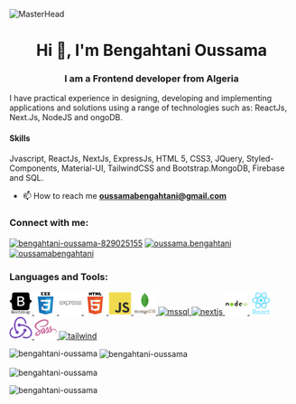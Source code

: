 ![MasterHead](https://chkskills.com/wp-content/uploads/2020/04/banner-bg.gif)

<h1 align="center">Hi 👋, I'm Bengahtani Oussama</h1>
<h3 align="center">I am a Frontend developer from Algeria</h3>

<p align="left">I have practical experience in designing, developing and implementing applications and solutions using a range of technologies such as: ReactJs, Next.Js, NodeJS and ongoDB.</p>


<h4>Skills</h4>
<p>Jvascript, ReactJs, NextJs, ExpressJs, HTML 5, CSS3, JQuery, Styled-Components, Material-UI, TailwindCSS and Bootstrap.MongoDB, Firebase and SQL.</p>

- 📫 How to reach me **oussamabengahtani@gmail.com**

<h3 align="left">Connect with me:</h3>
<p align="left">
<a href="https://linkedin.com/in/bengahtani-oussama-829025155" target="blank"><img align="center" src="https://raw.githubusercontent.com/rahuldkjain/github-profile-readme-generator/master/src/images/icons/Social/linked-in-alt.svg" alt="bengahtani-oussama-829025155" height="30" width="40" /></a>
<a href="https://fb.com/oussama.bengahtani" target="blank"><img align="center" src="https://raw.githubusercontent.com/rahuldkjain/github-profile-readme-generator/master/src/images/icons/Social/facebook.svg" alt="oussama.bengahtani" height="30" width="40" /></a>
<a href="https://instagram.com/oussamabengahtani" target="blank"><img align="center" src="https://raw.githubusercontent.com/rahuldkjain/github-profile-readme-generator/master/src/images/icons/Social/instagram.svg" alt="oussamabengahtani" height="30" width="40" /></a>
</p>

<h3 align="left">Languages and Tools:</h3>
<p align="left"> <a href="https://getbootstrap.com" target="_blank" rel="noreferrer"> <img src="https://raw.githubusercontent.com/devicons/devicon/master/icons/bootstrap/bootstrap-plain-wordmark.svg" alt="bootstrap" width="40" height="40"/> </a> <a href="https://www.w3schools.com/css/" target="_blank" rel="noreferrer"> <img src="https://raw.githubusercontent.com/devicons/devicon/master/icons/css3/css3-original-wordmark.svg" alt="css3" width="40" height="40"/> </a> <a href="https://expressjs.com" target="_blank" rel="noreferrer"> <img src="https://raw.githubusercontent.com/devicons/devicon/master/icons/express/express-original-wordmark.svg" alt="express" width="40" height="40"/> </a> <a href="https://www.w3.org/html/" target="_blank" rel="noreferrer"> <img src="https://raw.githubusercontent.com/devicons/devicon/master/icons/html5/html5-original-wordmark.svg" alt="html5" width="40" height="40"/> </a> <a href="https://developer.mozilla.org/en-US/docs/Web/JavaScript" target="_blank" rel="noreferrer"> <img src="https://raw.githubusercontent.com/devicons/devicon/master/icons/javascript/javascript-original.svg" alt="javascript" width="40" height="40"/> </a> <a href="https://www.mongodb.com/" target="_blank" rel="noreferrer"> <img src="https://raw.githubusercontent.com/devicons/devicon/master/icons/mongodb/mongodb-original-wordmark.svg" alt="mongodb" width="40" height="40"/> </a> <a href="https://www.microsoft.com/en-us/sql-server" target="_blank" rel="noreferrer"> <img src="https://www.svgrepo.com/show/303229/microsoft-sql-server-logo.svg" alt="mssql" width="40" height="40"/> </a> <a href="https://nextjs.org/" target="_blank" rel="noreferrer"> <img src="https://cdn.worldvectorlogo.com/logos/nextjs-2.svg" alt="nextjs" width="40" height="40"/> </a> <a href="https://nodejs.org" target="_blank" rel="noreferrer"> <img src="https://raw.githubusercontent.com/devicons/devicon/master/icons/nodejs/nodejs-original-wordmark.svg" alt="nodejs" width="40" height="40"/> </a> <a href="https://reactjs.org/" target="_blank" rel="noreferrer"> <img src="https://raw.githubusercontent.com/devicons/devicon/master/icons/react/react-original-wordmark.svg" alt="react" width="40" height="40"/> </a> <a href="https://redux.js.org" target="_blank" rel="noreferrer"> <img src="https://raw.githubusercontent.com/devicons/devicon/master/icons/redux/redux-original.svg" alt="redux" width="40" height="40"/> </a> <a href="https://sass-lang.com" target="_blank" rel="noreferrer"> <img src="https://raw.githubusercontent.com/devicons/devicon/master/icons/sass/sass-original.svg" alt="sass" width="40" height="40"/> </a> <a href="https://tailwindcss.com/" target="_blank" rel="noreferrer"> <img src="https://www.vectorlogo.zone/logos/tailwindcss/tailwindcss-icon.svg" alt="tailwind" width="40" height="40"/> </a> </p>

<p><img align="left" src="https://github-readme-stats.vercel.app/api/top-langs?username=bengahtani-oussama&show_icons=true&locale=en&layout=compact" alt="bengahtani-oussama" /></p>

<p>&nbsp;<img align="center" src="https://github-readme-stats.vercel.app/api?username=bengahtani-oussama&show_icons=true&locale=en" alt="bengahtani-oussama" /></p>

<p><img align="center" src="https://github-readme-streak-stats.herokuapp.com/?user=bengahtani-oussama&" alt="bengahtani-oussama" /></p>

<p align="left"> <img src="https://komarev.com/ghpvc/?username=bengahtani-oussama&label=Profile%20views&color=0e75b6&style=flat" alt="bengahtani-oussama" /> </p>
